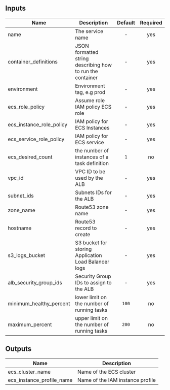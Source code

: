 
## Inputs

| Name | Description | Default | Required |
|------|-------------|:-----:|:-----:|
| name | The service name | - | yes |
| container_definitions | JSON formatted string describing how to run the container | - | yes |
| environment | Environment tag, e.g prod | - | yes |
| ecs_role_policy | Assume role IAM policy ECS role | - | yes |
| ecs_instance_role_policy | IAM policy for ECS Instances | - | yes |
| ecs_service_role_policy | IAM policy for ECS service | - | yes |
| ecs_desired_count | the number of instances of a task definition | `1` | no |
| vpc_id | VPC ID to be used by the ALB | - | yes |
| subnet_ids | Subnets IDs for the ALB | - | yes |
| zone_name | Route53 zone name | - | yes |
| hostname | Route53 record to create | - | yes |
| s3_logs_bucket | S3 bucket for storing Application Load Balancer logs | - | yes |
| alb_security_group_ids | Security Group IDs to assign to the ALB | - | yes |
| minimum_healthy_percent | lower limit on the number of running tasks | `100` | no |
| maximum_percent | upper limit on the number of running tasks | `200` | no |

## Outputs

| Name | Description |
|------|-------------|
| ecs_cluster_name | Name of the ECS cluster |
| ecs_instance_profile_name | Name of the IAM instance profile |

